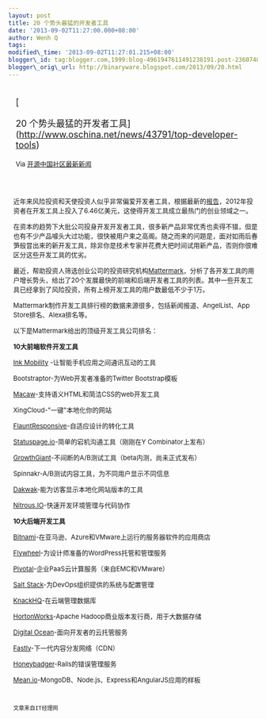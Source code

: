 ```yaml
--- 
layout: post 
title: 20 个势头最猛的开发者工具 
date: '2013-09-02T11:27:00.000+08:00' 
author: Wenh Q
tags:
modified\_time: '2013-09-02T11:27:01.215+08:00' 
blogger\_id: tag:blogger.com,1999:blog-4961947611491238191.post-2360748761511798685
blogger\_orig\_url: http://binaryware.blogspot.com/2013/09/20.html
---
```

<div style="margin: 10px; padding: 5px;">

<div style="font-size: 18px;">

[

20
个势头最猛的开发者工具](http://www.oschina.net/news/43791/top-developer-tools)

</div>

<div style="font-size: 13px;">

Via [开源中国社区最新新闻](http://www.oschina.net/?from=rss)

</div>

</div>

<div style="font-size: 13px; padding: 15px 0 10px 10px;">

近年来风险投资和天使投资人似乎非常偏爱开发者工具，根据最新的[报告](http://venturebeat.com/2013/06/04/why-investors-should-make-it-rain-on-developer-tools/)，2012年投资者在开发工具上投入了6.46亿美元，这使得开发工具成立最热门的创业领域之一。

在资本的趋势下大批公司投身开发开发者工具，很多新产品非常优秀也卖得不错，但是也有不少产品噱头大过功能，很快被用户束之高阁。随之而来的问题是，面对如雨后春笋般冒出来的新开发工具，除非你是技术专家并花费大把时间试用新产品，否则你很难区分这些开发工具的优劣。

最近，帮助投资人筛选创业公司的投资研究机构[Mattermark](http://mattermark.com/)，分析了各开发工具的用户增长势头，给出了20个发展最快的前端和后端开发者工具的列表。其中一些开发工具已经拿到了风险投资，所有上榜开发工具的用户数最低不少于1万。

Mattermark制作开发工具排行榜的数据来源很多，包括新闻报道、AngelList、App
Store排名、Alexa排名等。

以下是Mattermark给出的顶级开发工具公司排名：

**10大前端软件开发工具**

[Ink Mobility](http://inkmobility.com/)
-让智能手机应用之间通讯互动的工具

Bootstraptor-为Web开发者准备的Twitter Bootstrap模板

[Macaw](http://macaw.co/)-支持语义HTML和简洁CSS的web开发工具

XingCloud-"一键"本地化你的网站

[FlauntResponsive](http://flauntresponsive.com/)-自适应设计的转化工具

[Statuspage.io](http://statuspage.io/)-简单的宕机沟通工具（刚刚在Y
Combinator上发布）

[GrowthGiant](http://growthgiant.com/)-不间断的A/B测试工具（beta内测，尚未正式发布）

Spinnakr-A/B测试内容工具，为不同用户显示不同信息

[Dakwak](https://dakwak.com/)-能为访客显示本地化网站版本的工具

[Nitrous.IO](http://nitrous.io/)-快速开发环境管理与代码协作



**10大后端开发工具**

[Bitnami](http://bitnami.com/)-在亚马逊、Azure和VMware上运行的服务器软件的应用商店

[Flywheel](http://gopivotal.com/)-为设计师准备的WordPress托管和管理服务

[Pivotal](http://gopivotal.com/)-企业PaaS云计算服务（来自EMC和VMware）

[Salt Stack](http://saltstack.org/)-为DevOps组织提供的系统与配置管理

[KnackHQ](http://knackhq.com/)-在云端管理数据库

[HortonWorks](http://www.ctocio.com/ccnews/10798.html)-Apache
Hadoop商业版本发行商，用于大数据存储

[Digital Ocean](http://digitalocean.com/)-面向开发者的云托管服务

[Fastly](http://fastly.com/)-下一代内容分发网络（CDN）

[Honeybadger](https://www.honeybadger.io/%E2%80%8E)-Rails的错误管理服务

[Mean.io](http://mean.io/)-MongoDB、Node.js、Express和AngularJS应用的样板

` `

`文章来自IT经理网`

</div>
